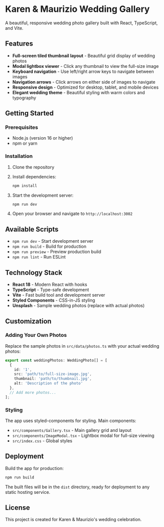 # Karen & Maurizio Wedding Gallery

A beautiful, responsive wedding photo gallery built with React, TypeScript, and Vite.

## Features

- **Full-screen tiled thumbnail layout** - Beautiful grid display of wedding photos
- **Modal lightbox viewer** - Click any thumbnail to view the full-size image
- **Keyboard navigation** - Use left/right arrow keys to navigate between images
- **Navigation arrows** - Click arrows on either side of images to navigate
- **Responsive design** - Optimized for desktop, tablet, and mobile devices
- **Elegant wedding theme** - Beautiful styling with warm colors and typography

## Getting Started

### Prerequisites

- Node.js (version 16 or higher)
- npm or yarn

### Installation

1. Clone the repository
2. Install dependencies:
   ```bash
   npm install
   ```

3. Start the development server:
   ```bash
   npm run dev
   ```

4. Open your browser and navigate to `http://localhost:3002`

## Available Scripts

- `npm run dev` - Start development server
- `npm run build` - Build for production
- `npm run preview` - Preview production build
- `npm run lint` - Run ESLint

## Technology Stack

- **React 18** - Modern React with hooks
- **TypeScript** - Type-safe development
- **Vite** - Fast build tool and development server
- **Styled Components** - CSS-in-JS styling
- **Unsplash** - Sample wedding photos (replace with actual photos)

## Customization

### Adding Your Own Photos

Replace the sample photos in `src/data/photos.ts` with your actual wedding photos:

```typescript
export const weddingPhotos: WeddingPhoto[] = [
  {
    id: '1',
    src: 'path/to/full-size-image.jpg',
    thumbnail: 'path/to/thumbnail.jpg',
    alt: 'Description of the photo'
  },
  // Add more photos...
];
```

### Styling

The app uses styled-components for styling. Main components:
- `src/components/Gallery.tsx` - Main gallery grid and layout
- `src/components/ImageModal.tsx` - Lightbox modal for full-size viewing
- `src/index.css` - Global styles

## Deployment

Build the app for production:

```bash
npm run build
```

The built files will be in the `dist` directory, ready for deployment to any static hosting service.

## License

This project is created for Karen & Maurizio's wedding celebration.
